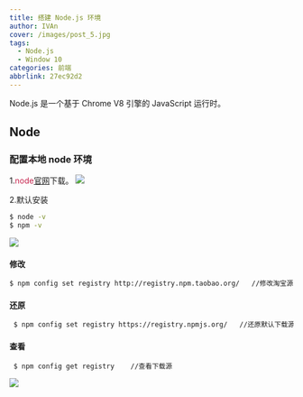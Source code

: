 ```yaml
---
title: 搭建 Node.js 环境
author: IVAn
cover: /images/post_5.jpg
tags:
  - Node.js
  - Window 10
categories: 前端
abbrlink: 27ec92d2
---
```


Node.js 是一个基于 Chrome V8 引擎的 JavaScript 运行时。 

## Node

### 配置本地 node 环境
  1.<font color=#c7254e>node</font>[官网](https://nodejs.org/en/ "官网")下载。
  ![](http://blog.famuzhe.cn/qianduan/node.js/27ec92d2/node.js1.jpg)

  2.默认安装
  ``` bash
  $ node -v
  $ npm -v
  ```
  ![](http://blog.famuzhe.cn/qianduan/node.js/27ec92d2/node.js2.jpg)

#### 修改
  ``` bash
  $ npm config set registry http://registry.npm.taobao.org/   //修改淘宝源
  ```
#### 还原
  ``` bash
   $ npm config set registry https://registry.npmjs.org/   //还原默认下载源
  ```

#### 查看
  ``` bash
   $ npm config get registry    //查看下载源
  ```
  ![](http://blog.famuzhe.cn/qianduan/node.js/27ec92d2/node.js3.jpg)

